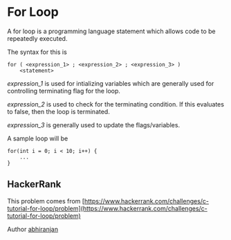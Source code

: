 # For Loop

A for loop is a programming language statement which allows code to be repeatedly executed.

The syntax for this is

```
for ( <expression_1> ; <expression_2> ; <expression_3> )
    <statement>
```

*expression_1* is used for intializing variables which are generally used for controlling terminating flag for the loop.

*expression_2* is used to check for the terminating condition. If this evaluates to false, then the loop is terminated.

*expression_3* is generally used to update the flags/variables.

A sample loop will be

```
for(int i = 0; i < 10; i++) {
    ...
}
```

## HackerRank

This problem comes from [https://www.hackerrank.com/challenges/c-tutorial-for-loop/problem](https://www.hackerrank.com/challenges/c-tutorial-for-loop/problem)

Author [abhiranjan](https://www.hackerrank.com/abhiranjan)